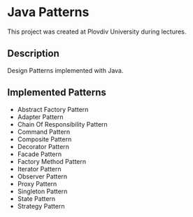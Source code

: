 # Java Patterns

This project was created at Plovdiv University during lectures.

## Description

Design Patterns implemented with Java.

## Implemented Patterns

- Abstract Factory Pattern
- Adapter Pattern
- Chain Of Responsibility Pattern
- Command Pattern
- Composite Pattern
- Decorator Pattern
- Facade Pattern
- Factory Method Pattern
- Iterator Pattern
- Observer Pattern
- Proxy Pattern
- Singleton Pattern
- State Pattern
- Strategy Pattern
